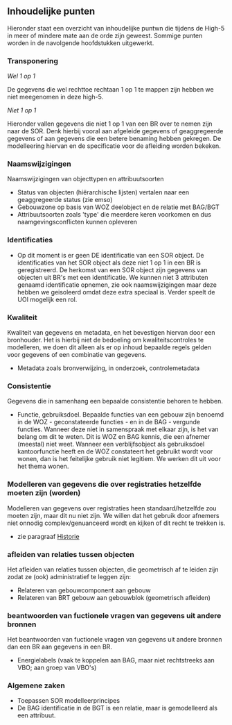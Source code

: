 ## Inhoudelijke punten

Hieronder staat een overzicht van inhoudelijke puntwn die tijdens de High-5 in meer of mindere mate aan de orde zijn geweest. Sommige punten worden in de navolgende hoofdstukken uitgewerkt.

### Transponering

_Wel 1 op 1_ 

De gegevens die wel rechttoe rechtaan 1 op 1 te mappen zijn hebben we niet meegenomen in deze high-5. 

_Niet 1 op 1_

Hieronder vallen gegevens die niet 1 op 1 van een BR over te nemen zijn naar de SOR. Denk hierbij vooral aan afgeleide gegevens of geaggregeerde gegevens of aan gegevens die een betere benaming hebben gekregen. De modelleering hiervan en de specificatie voor de afleiding worden bekeken. 

### Naamswijzigingen

Naamswijzigingen van objecttypen en attribuutsoorten
- Status van objecten (hiërarchische lijsten) vertalen naar een geaggregeerde status (zie emso)
- Gebouwzone op basis van WOZ deelobject en de relatie met BAG/BGT
- Attribuutsoorten zoals 'type' die meerdere keren voorkomen en dus naamgevingsconflicten kunnen opleveren 

### Identificaties

- Op dit moment is er geen DE identificatie van een SOR object. De identificaties van het SOR object als deze niet 1 op 1 in een BR is geregistreerd. De herkomst van een SOR object zijn gegevens van objecten uit BR's met een identificatie. We kunnen niet 3 attributen genaamd identificatie opnemen, zie ook naamswijzigingen maar deze hebben we geisoleerd omdat deze extra speciaal is. Verder speelt de UOI mogelijk een rol.

### Kwaliteit 

Kwaliteit van gegevens en metadata, en het bevestigen hiervan door een bronhouder. Het is hierbij niet de bedoeling om kwaliteitscontroles te modelleren, we doen dit alleen als er op inhoud bepaalde regels gelden voor gegevens of een combinatie van gegevens. 
- Metadata zoals bronverwijzing, in onderzoek, controlemetadata

### Consistentie

Gegevens die in samenhang een bepaalde consistentie behoren te hebben. 
- Functie, gebruiksdoel. Bepaalde functies van een gebouw zijn benoemd in de WOZ - geconstateerde functies - en in de BAG - vergunde functies. Wanneer deze niet in samenspraak met elkaar zijn, is het van belang om dit te weten. Dit is WOZ en BAG kennis, die een afnemer (meestal) niet weet. Wanneer een verblijfsobject als gebruiksdoel kantoorfunctie heeft en de WOZ constateert het gebruikt wordt voor wonen, dan is het feitelijke gebruik niet legitiem. We werken dit uit voor het thema wonen. 

### Modelleren van gegevens die over registraties hetzelfde moeten zijn (worden)

Modelleren van gegevens over registraties heen standaard/hetzelfde zou moeten zijn, maar dit nu niet zijn. We willen dat het gebruik door afnemers niet onnodig complex/genuanceerd wordt en kijken of dit recht te trekken is. 
- zie paragraaf [Historie](#modelleren-van-historie-en-beantwoorden-van-tijdreis-vragen)


### afleiden van relaties tussen objecten

Het afleiden van relaties tussen objecten, die geometrisch af te leiden zijn zodat ze (ook) administratief te leggen zijn: 
- Relateren van gebouwcomponent aan gebouw
- Relateren van BRT gebouw aan gebouwblok (geometrisch afleiden) 
 
### beantwoorden van fuctionele vragen van gegevens uit andere bronnen

Het beantwoorden van fuctionele vragen van gegevens uit andere bronnen dan een BR aan gegevens in een BR. 
- Energielabels (vaak te koppelen aan BAG, maar niet rechtstreeks aan VBO; aan groep van VBO's)

### Algemene zaken 

- Toepassen SOR modelleerprincipes 
- De BAG identificatie in de BGT is een relatie, maar is gemodelleerd als een attribuut. 
 

